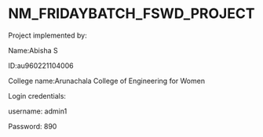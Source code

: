# NM_FRIDAYBATCH_FSWD_PROJECT


Project implemented by: 


Name:Abisha S


ID:au960221104006


College name:Arunachala College of Engineering for Women


Login credentials: 

username: admin1


Password: 890

